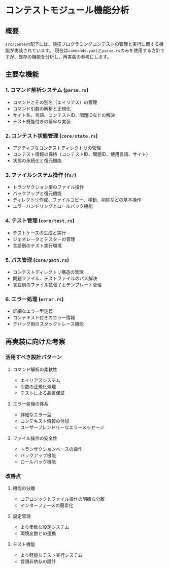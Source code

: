 # コンテストモジュール機能分析

## 概要
`src/contest`配下には、競技プログラミングコンテストの管理と実行に関する機能が実装されています。
現在は`commands.yaml`と`parse.rs`のみを使用する方針ですが、既存の機能を分析し、再実装の参考にします。

## 主要な機能

### 1. コマンド解析システム (`parse.rs`)
- コマンドとその別名（エイリアス）の管理
- コマンド引数の解析と正規化
- サイト名、言語、コンテストID、問題IDなどの解決
- テスト機能付きの堅牢な実装

### 2. コンテスト状態管理 (`core/state.rs`)
- アクティブなコンテストディレクトリの管理
- コンテスト情報の保持（コンテストID、問題ID、使用言語、サイト）
- 状態の永続化と復元機能

### 3. ファイルシステム操作 (`fs/`)
- トランザクション型のファイル操作
- バックアップと復元機能
- ディレクトリ作成、ファイルコピー、移動、削除などの基本操作
- エラーハンドリングとロールバック機能

### 4. テスト管理 (`core/test.rs`)
- テストケースの生成と実行
- ジェネレータとテスターの管理
- 言語別のテスト実行環境

### 5. パス管理 (`core/path.rs`)
- コンテストディレクトリ構造の管理
- 問題ファイル、テストファイルのパス解決
- 言語別のファイル拡張子とテンプレート管理

### 6. エラー処理 (`error.rs`)
- 詳細なエラー型定義
- コンテキスト付きのエラー情報
- デバッグ用のスタックトレース機能

## 再実装に向けた考察

### 活用すべき設計パターン
1. コマンド解析の柔軟性
   - エイリアスシステム
   - 引数の正規化処理
   - テストによる品質保証

2. エラー処理の体系
   - 詳細なエラー型
   - コンテキスト情報の付加
   - ユーザーフレンドリーなエラーメッセージ

3. ファイル操作の安全性
   - トランザクションベースの操作
   - バックアップ機能
   - ロールバック機能

### 改善点
1. 機能の分離
   - コアロジックとファイル操作の明確な分離
   - インターフェースの簡素化

2. 設定管理
   - より柔軟な設定システム
   - 環境変数との連携

3. テスト機能
   - より軽量なテスト実行システム
   - 言語非依存の設計 